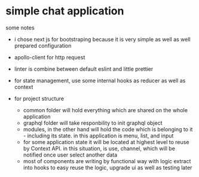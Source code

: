 # simple chat application

some notes

- i chose next js for bootstraping because it is very simple as well as well prepared configuration
- apollo-client for http request
- linter is combine between default eslint and little prettier
- for state management, use some internal hooks as reducer as well as context

- for project structure
  - common folder will hold everything which are shared on the whole application
  - graphql folder will take responbility to init graphql object
  - modules, in the other hand will hold the code which is belonging to it - including its state. in this application is menu, list, and input
  - for some application state it will be located at highest level to reuse by Context API. in this situation, is use, channel, which will be notified once user select another data
  - most of components are writing by functional way with logic extract into hooks to easy reuse the logic, upgrade ui as well as testing later
